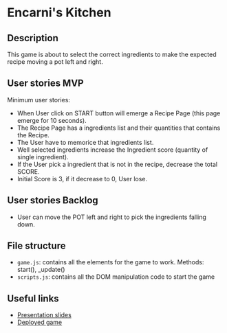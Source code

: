 # Encarni's Kitchen


<!-- When you finish, add a nice screenshot of your game -->
<!--[<img src="./img/page.png">]()-->

## Description

This game is about to select the correct ingredients to make the expected recipe moving a pot left and right.

## User stories MVP

Minimum user stories:

- When User click on START button will emerge a Recipe Page (this page emerge for 10 seconds).
- The Recipe Page has a ingredients list and their quantities that contains the Recipe.
- The User have to memorice that ingredients list.
- Well selected ingredients increase the Ingredient score (quantity of single ingredient).
- If the User pick a ingredient that is not in the recipe, decrease the total SCORE.
- Initial Score is 3, if it decrease to 0, User lose.

## User stories Backlog

- User can move the POT left and right to pick the ingredients falling down.

## File structure

- <code>game.js</code>: contains all the elements for the game to work. Methods: start(), \_update()
- <code>scripts.js</code>: contains all the DOM manipulation code to start the game

## Useful links

<!-- When you finish, add these links and commit -->

- [Presentation slides]()
- [Deployed game]()
